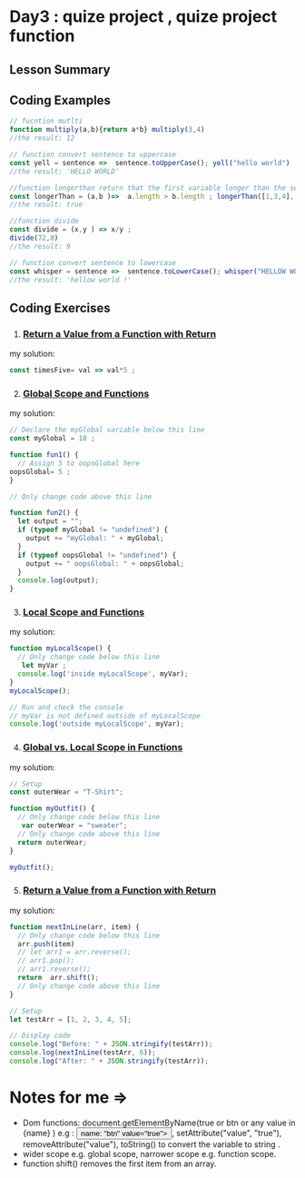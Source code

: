 # Day3 : quize project , quize project function 


## Lesson Summary


## Coding Examples
```javascript
// fucntion mutlti
function multiply(a,b){return a*b} multiply(3,4)
//the result: 12

// function convert sentence to uppercase
const yell = sentence =>  sentence.toUpperCase(); yell("hello world")
//the result: 'HELLO WORLD'

//function longerthan return that the first variable longer than the second
const longerThan = (a,b )=>  a.length > b.length ; longerThan([1,3,4],[3,4])
//the result: true

//function divide
const divide = (x,y ) => x/y ; 
divide(72,8)
//the result: 9

// function convert sentence to lowercase
const whisper = sentence =>  sentence.toLowerCase(); whisper("HELLOW WORLD !")
//the result: 'hellow world !'
```

## Coding Exercises
1. ### [Return a Value from a Function with Return](https://www.freecodecamp.org/learn/javascript-algorithms-and-data-structures/basic-javascript/return-a-value-from-a-function-with-return)
my solution:
```javascript
const timesFive= val => val*5 ; 
```
2. ### [Global Scope and Functions](https://www.freecodecamp.org/learn/javascript-algorithms-and-data-structures/basic-javascript/global-scope-and-functions)
my solution:
```javascript
// Declare the myGlobal variable below this line
const myGlobal = 10 ; 

function fun1() {
  // Assign 5 to oopsGlobal here
oopsGlobal= 5 ; 
}

// Only change code above this line

function fun2() {
  let output = "";
  if (typeof myGlobal != "undefined") {
    output += "myGlobal: " + myGlobal;
  }
  if (typeof oopsGlobal != "undefined") {
    output += " oopsGlobal: " + oopsGlobal;
  }
  console.log(output);
}
```
3. ### [Local Scope and Functions](https://www.freecodecamp.org/learn/javascript-algorithms-and-data-structures/basic-javascript/local-scope-and-functions)
my solution:
```javascript
function myLocalScope() {
  // Only change code below this line
   let myVar ; 
  console.log('inside myLocalScope', myVar);
}
myLocalScope();

// Run and check the console
// myVar is not defined outside of myLocalScope
console.log('outside myLocalScope', myVar);
```
4. ### [Global vs. Local Scope in Functions](https://www.freecodecamp.org/learn/javascript-algorithms-and-data-structures/basic-javascript/global-vs--local-scope-in-functions)
my solution:
```javascript
// Setup
const outerWear = "T-Shirt";

function myOutfit() {
  // Only change code below this line
   var outerWear = "sweater";
  // Only change code above this line
  return outerWear;
}

myOutfit();
```
5. ### [Return a Value from a Function with Return](https://www.freecodecamp.org/learn/javascript-algorithms-and-data-structures/basic-javascript/return-a-value-from-a-function-with-return)
my solution:
```javascript
function nextInLine(arr, item) {
  // Only change code below this line
  arr.push(item)
  // let arr1 = arr.reverse();
  // arr1.pop();
  // arr1.reverse();
  return  arr.shift();
  // Only change code above this line
}

// Setup
let testArr = [1, 2, 3, 4, 5];

// Display code
console.log("Before: " + JSON.stringify(testArr));
console.log(nextInLine(testArr, 6));
console.log("After: " + JSON.stringify(testArr));
```

# Notes for me => 
- Dom functions: document.getElementByName(true or btn or any value in {name}  ) e.g : <button> name: "btn" value="true"></button>, setAttribute("value", "true"), removeAttribute("value"), toString() to convert the variable to string .
- wider scope e.g. global scope, narrower scope e.g. function scope.
- function shift() removes the first item from an array.
